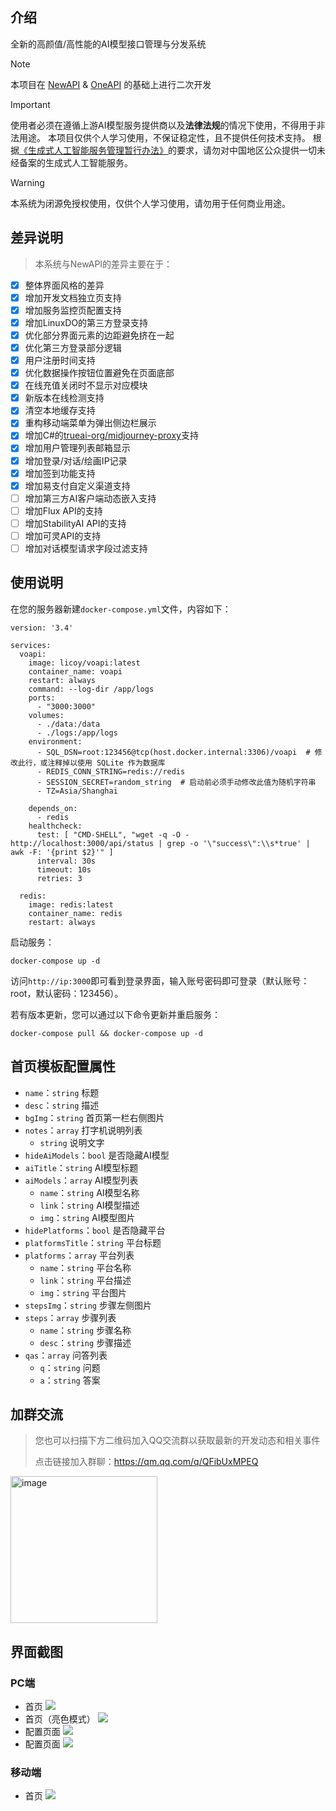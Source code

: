 ## 介绍
全新的高颜值/高性能的AI模型接口管理与分发系统

> [!NOTE]
> 本项目在 [NewAPI](https://github.com/Calcium-Ion/new-api) & [OneAPI](https://github.com/songquanpeng/one-api) 的基础上进行二次开发

> [!IMPORTANT]
> 使用者必须在遵循上游AI模型服务提供商以及**法律法规**的情况下使用，不得用于非法用途。
> 本项目仅供个人学习使用，不保证稳定性，且不提供任何技术支持。
> 根据[《生成式人工智能服务管理暂行办法》](http://www.cac.gov.cn/2023-07/13/c_1690898327029107.htm)的要求，请勿对中国地区公众提供一切未经备案的生成式人工智能服务。

> [!WARNING]
> 本系统为闭源免授权使用，仅供个人学习使用，请勿用于任何商业用途。

## 差异说明
> 本系统与NewAPI的差异主要在于：

- [x] 整体界面风格的差异
- [x] 增加开发文档独立页支持
- [x] 增加服务监控页配置支持
- [x] 增加LinuxDO的第三方登录支持
- [x] 优化部分界面元素的边距避免挤在一起
- [x] 优化第三方登录部分逻辑
- [x] 用户注册时间支持
- [x] 优化数据操作按钮位置避免在页面底部
- [x] 在线充值关闭时不显示对应模块
- [x] 新版本在线检测支持
- [x] 清空本地缓存支持
- [x] 重构移动端菜单为弹出侧边栏展示
- [x] 增加C#的[trueai-org/midjourney-proxy](https://github.com/trueai-org/midjourney-proxy)支持
- [x] 增加用户管理列表邮箱显示
- [x] 增加登录/对话/绘画IP记录
- [x] 增加签到功能支持
- [x] 增加易支付自定义渠道支持
- [ ] 增加第三方AI客户端动态嵌入支持
- [ ] 增加Flux API的支持
- [ ] 增加StabilityAI API的支持
- [ ] 增加可灵API的支持
- [ ] 增加对话模型请求字段过滤支持

## 使用说明

在您的服务器新建`docker-compose.yml`文件，内容如下：
```
version: '3.4'

services:
  voapi:
    image: licoy/voapi:latest
    container_name: voapi
    restart: always
    command: --log-dir /app/logs
    ports:
      - "3000:3000"
    volumes:
      - ./data:/data
      - ./logs:/app/logs
    environment:
      - SQL_DSN=root:123456@tcp(host.docker.internal:3306)/voapi  # 修改此行，或注释掉以使用 SQLite 作为数据库
      - REDIS_CONN_STRING=redis://redis
      - SESSION_SECRET=random_string  # 启动前必须手动修改此值为随机字符串
      - TZ=Asia/Shanghai

    depends_on:
      - redis
    healthcheck:
      test: [ "CMD-SHELL", "wget -q -O - http://localhost:3000/api/status | grep -o '\"success\":\\s*true' | awk -F: '{print $2}'" ]
      interval: 30s
      timeout: 10s
      retries: 3

  redis:
    image: redis:latest
    container_name: redis
    restart: always

```

启动服务：
```
docker-compose up -d
```
访问`http://ip:3000`即可看到登录界面，输入账号密码即可登录（默认账号：root，默认密码：123456）。


若有版本更新，您可以通过以下命令更新并重启服务：
```
docker-compose pull && docker-compose up -d
```

## 首页模板配置属性
- `name`：`string` 标题
- `desc`：`string` 描述
- `bgImg`：`string` 首页第一栏右侧图片
- `notes`：`array` 打字机说明列表
    - `string` 说明文字
- `hideAiModels`：`bool` 是否隐藏AI模型
- `aiTitle`：`string` AI模型标题
- `aiModels`：`array` AI模型列表
    - `name`：`string` AI模型名称
    - `link`：`string` AI模型描述
    - `img`：`string` AI模型图片
- `hidePlatforms`：`bool` 是否隐藏平台
- `platformsTitle`：`string` 平台标题
- `platforms`：`array` 平台列表
    - `name`：`string` 平台名称
    - `link`：`string` 平台描述
    - `img`：`string` 平台图片
- `stepsImg`：`string` 步骤左侧图片
- `steps`：`array` 步骤列表
    - `name`：`string` 步骤名称
    - `desc`：`string` 步骤描述
-  `qas`：`array` 问答列表
    - `q`：`string` 问题
    - `a`：`string` 答案

## 加群交流
> 您也可以扫描下方二维码加入QQ交流群以获取最新的开发动态和相关事件
> 
> 点击链接加入群聊：https://qm.qq.com/q/QFibUxMPEQ

<img width="235" alt="image" src="https://github.com/user-attachments/assets/d4798bae-03e5-4fce-aa03-e6dadd9ac748">


## 界面截图
### PC端
- 首页
![](./images/1.png)
- 首页（亮色模式）
![](./images/2.png)
- 配置页面
![](./images/4.png)
- 配置页面
![](./images/5.png)
### 移动端
- 首页
![](./images/3.png)


